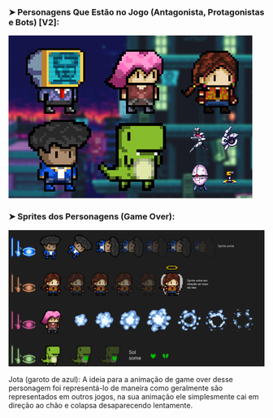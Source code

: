 
### ➤ Personagens Que Estão no Jogo (Antagonista, Protagonistas e Bots) [V2]:

![Design and Development](https://github.com/CEJJStudios/O_Gestor_Louco_The_Game/blob/main/Personagens/BANNER%20PERSONAGENS.png)

### ➤ Sprites dos Personagens (Game Over):

![Design and Development](https://github.com/CEJJStudios/O_Gestor_Louco_The_Game/blob/main/Personagens/Game%20Over.png)

Jota (garoto de azul): A ideia para a animação de game over desse personagem foi representá-lo de maneira como geralmente são representados em outros jogos, na sua animação ele simplesmente cai em direção ao chão e colapsa desaparecendo lentamente.

